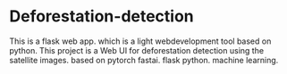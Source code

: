 # Deforestation-detection
This is a flask web app. which is a light webdevelopment tool based on python. 
This project is a Web UI for deforestation detection using the satellite images.
based on pytorch fastai.
flask python.
machine learning.
